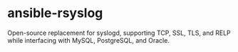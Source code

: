 # ansible-rsyslog
Open-source replacement for syslogd, supporting TCP, SSL, TLS, and RELP while interfacing with MySQL, PostgreSQL, and Oracle.
